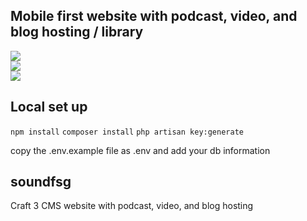 ## Mobile first website with podcast, video, and blog hosting / library

<img src="http://tonygarand.com/wp-content/uploads/2019/07/sound-financial-mockup2.jpg">
<br />
<img src="http://tonygarand.com/wp-content/uploads/2019/07/Site-Map-1.png">
<br />
<img src="http://tonygarand.com/wp-content/uploads/2019/07/Sound-Financial-Home-2-–-2.png">


## Local set up
`npm install`
`composer install`
`php artisan key:generate`

copy the .env.example file as .env and add your db information

## soundfsg

Craft 3 CMS website with podcast, video, and blog hosting

